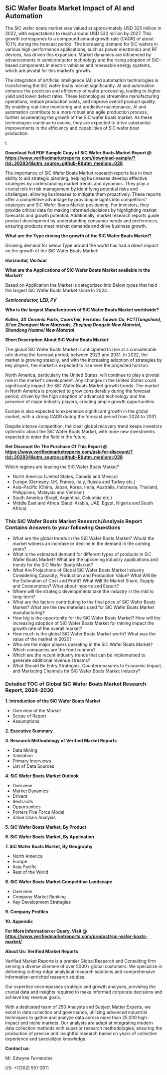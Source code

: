 <h2>SiC Wafer Boats Market Impact of AI and Automation</h2><p>The SiC wafer boats market was valued at approximately USD 325 million in 2022, with expectations to reach around USD 530 million by 2027. This growth corresponds to a compound annual growth rate (CAGR) of about 10.1% during the forecast period. The increasing demand for SiC wafers in various high-performance applications, such as power electronics and RF devices, has driven this expansion. Market dynamics are influenced by advancements in semiconductor technology and the rising adoption of SiC-based components in electric vehicles and renewable energy systems, which are pivotal for this market’s growth.</p><p>The integration of artificial intelligence (AI) and automation technologies is transforming the SiC wafer boats market significantly. AI and automation enhance the precision and efficiency of wafer processing, leading to higher yield and lower defect rates. These technologies streamline manufacturing operations, reduce production costs, and improve overall product quality. By enabling real-time monitoring and predictive maintenance, AI and automation contribute to a more robust and agile production process, further accelerating the growth of the SiC wafer boats market. As these technologies continue to evolve, they are expected to drive substantial improvements in the efficiency and capabilities of SiC wafer boat production.</p>t</p><p id="" class=""><strong>Download Full PDF Sample Copy of SiC Wafer Boats Market Report @ <a href="https://www.verifiedmarketreports.com/download-sample/?rid=302834&utm_source=github-R&utm_medium=028" target="_blank">https://www.verifiedmarketreports.com/download-sample/?rid=302834&utm_source=github-R&utm_medium=028</a></strong></p><p>The importance of&nbsp;SiC Wafer Boats Market research reports lies in their ability to aid strategic planning, helping businesses develop effective strategies by understanding market trends and dynamics. They play a crucial role in risk management by identifying potential risks and challenges, allowing businesses to mitigate them proactively. These reports offer a competitive advantage by providing insights into competitors' strategies and SiC Wafer Boats Market positioning. For investors, they provide critical data for making informed decisions by highlighting market forecasts and growth potential. Additionally, market research reports guide product development by understanding consumer needs and preferences, ensuring products meet market demands and drive business growth.</p><p><strong>What are the&nbsp;Type driving the growth of the SiC Wafer Boats Market?</strong></p><p id="" class="">Growing demand for below Type around the world has had a direct impact on the growth of the SiC Wafer Boats Market:</p><em><strong>Horizontal, Vertical</strong></em></p><strong>What are the&nbsp;Applications&nbsp;of SiC Wafer Boats Market available in the Market?</strong></p><p id="" class="">Based on Application the Market is categorized into Below types that held the largest SiC Wafer Boats Market share In 2024.</p><em><strong>Semiconductor, LED, PV</strong></em></p><strong>Who is the largest Manufacturers of SiC Wafer Boats Market worldwide?</strong></p><p><em><strong>Kallex, 3X Ceramic Parts, CoorsTek, Ferrotec Taiwan Co, FCT(Tangshan), Xi'an Zhongwei New Materials, Zhejiang Dongxin New Material, Shandong Huamei New Material</strong></em></p><p id="" class=""><strong>Short Description About SiC Wafer Boats Market:</strong></p><p>The global SiC Wafer Boats Market is anticipated to rise at a considerable rate during the forecast period, between 2023 and 2031. In 2022, the market is growing steadily, and with the increasing adoption of strategies by key players, the market is expected to rise over the projected horizon.</p><p>North America, particularly the United States, will continue to play a pivotal role in the market's development. Any changes in the United States could significantly impact the SiC Wafer Boats Market growth trends. The market in North America is projected to grow considerably during the forecast period, driven by the high adoption of advanced technology and the presence of major industry players, creating ample growth opportunities.</p><p>Europe is also expected to experience significant growth in the global market, with a strong CAGR during the forecast period from 2024 to 2031.</p><p>Despite intense competition, the clear global recovery trend keeps investors optimistic about the SiC Wafer Boats Market, with more new investments expected to enter the field in the future.</p><p id="" class=""><strong>Get Discount On The Purchase Of This Report @ <a href="https://www.verifiedmarketreports.com/ask-for-discount/?rid=302834&utm_source=github-R&utm_medium=028" target="_blank">https://www.verifiedmarketreports.com/ask-for-discount/?rid=302834&utm_source=github-R&utm_medium=028</a></strong></p>Which regions are leading the SiC Wafer Boats Market?</p><ul><li>North America (United States, Canada and Mexico)</li><li>Europe (Germany, UK, France, Italy, Russia and Turkey etc.)</li><li>Asia-Pacific (China, Japan, Korea, India, Australia, Indonesia, Thailand, Philippines, Malaysia and Vietnam)</li><li>South America (Brazil, Argentina, Columbia etc.)</li><li>Middle East and Africa (Saudi Arabia, UAE, Egypt, Nigeria and South Africa)</li></ul><h3 id="" class="">This SiC Wafer Boats Market Research/Analysis Report Contains Answers to your following Questions</h3><ul><li>What are the global trends in the SiC Wafer Boats Market? Would the market witness an increase or decline in the demand in the coming years?</li><li>What is the estimated demand for different types of products in SiC Wafer Boats Market? What are the upcoming industry applications and trends for the SiC Wafer Boats Market?</li><li>What Are Projections of Global SiC Wafer Boats Market Industry Considering Capacity, Production and Production Value? What Will Be the Estimation of Cost and Profit? What Will Be Market Share, Supply and Consumption? What about imports and Export?</li><li>Where will the strategic developments take the industry in the mid to long-term?</li><li>What are the factors contributing to the final price of SiC Wafer Boats Market? What are the raw materials used for SiC Wafer Boats Market manufacturing?</li><li>How big is the opportunity for the SiC Wafer Boats Market? How will the increasing adoption of SiC Wafer Boats Market for mining impact the growth rate of the overall market?</li><li>How much is the global SiC Wafer Boats Market worth? What was the value of the market In 2020?</li><li>Who are the major players operating in the SiC Wafer Boats Market? Which companies are the front runners?</li><li>Which are the recent industry trends that can be implemented to generate additional revenue streams?</li><li>What Should Be Entry Strategies, Countermeasures to Economic Impact, and Marketing Channels for SiC Wafer Boats Market Industry?</li></ul><h3 id="" class="">Detailed TOC of Global SiC Wafer Boats Market Research Report, 2024-2030</h3><p id="" class=""><strong>1. Introduction of the SiC Wafer Boats Market</strong></p><ul><li>Overview of the Market</li><li>Scope of Report</li><li>Assumptions</li></ul><p id="" class=""><strong>2. Executive Summary</strong></p><p id="" class=""><strong>3. Research Methodology of Verified Market Reports</strong></p><ul><li>Data Mining</li><li>Validation</li><li>Primary Interviews</li><li>List of Data Sources</li></ul><p id="" class=""><strong>4. SiC Wafer Boats Market Outlook</strong></p><ul><li>Overview</li><li>Market Dynamics</li><li>Drivers</li><li>Restraints</li><li>Opportunities</li><li>Porters Five Force Model</li><li>Value Chain Analysis</li></ul><p id="" class=""><strong>5. SiC Wafer Boats Market, By Product</strong></p><p id="" class=""><strong>6. SiC Wafer Boats Market, By Application</strong></p><p id="" class=""><strong>7. SiC Wafer Boats Market, By Geography</strong></p><ul><li>North America</li><li>Europe</li><li>Asia Pacific</li><li>Rest of the World</li></ul><p id="" class=""><strong>8. SiC Wafer Boats Market Competitive Landscape</strong></p><ul><li>Overview</li><li>Company Market Ranking</li><li>Key Development Strategies</li></ul><p id="" class=""><strong>9. Company Profiles</strong></p><p id="" class=""><strong>10. Appendix</strong></p><p id="" class=""><strong>For More Information or Query, Visit @ <a href="https://www.verifiedmarketreports.com/product/sic-wafer-boats-market/" target="_blank">https://www.verifiedmarketreports.com/product/sic-wafer-boats-market/</a></strong></p><p id="" class=""><strong>About Us: Verified Market Reports</strong></p><p id="" class="">Verified Market Reports is a premier Global Research and Consulting firm serving a diverse clientele of over 5000+ global customers. We specialize in delivering cutting-edge analytical research solutions and comprehensive information-enriched research studies.</p><p id="" class="">Our expertise encompasses strategic and growth analyses, providing the crucial data and insights required to make informed corporate decisions and achieve key revenue goals.</p><p id="" class="">With a dedicated team of 250 Analysts and Subject Matter Experts, we excel in data collection and governance, utilizing advanced industrial techniques to gather and analyze data across more than 25,000 high-impact and niche markets. Our analysts are adept at integrating modern data collection methods with superior research methodologies, ensuring the production of precise and insightful research based on years of collective experience and specialized knowledge.</p><p id="" class=""><strong>Contact us:</strong></p><p id="" class="">Mr. Edwyne Fernandes</p><p id="" class="">US: +1(302) 551-2611</p>